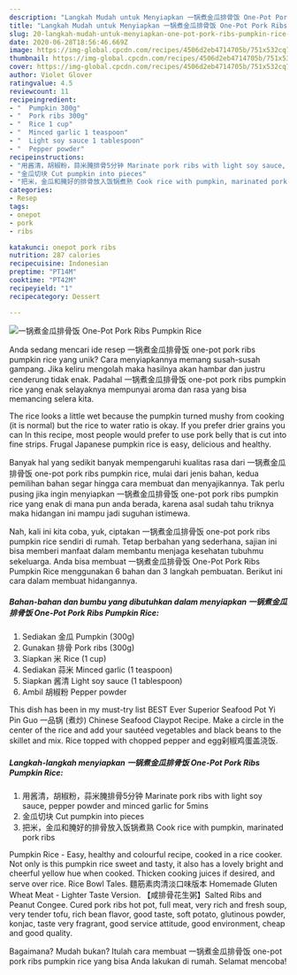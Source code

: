 ```yaml
---
description: "Langkah Mudah untuk Menyiapkan 一锅煮金瓜排骨饭 One-Pot Pork Ribs Pumpkin Rice Anti Gagal"
title: "Langkah Mudah untuk Menyiapkan 一锅煮金瓜排骨饭 One-Pot Pork Ribs Pumpkin Rice Anti Gagal"
slug: 20-langkah-mudah-untuk-menyiapkan-one-pot-pork-ribs-pumpkin-rice-anti-gagal
date: 2020-06-28T18:56:46.669Z
image: https://img-global.cpcdn.com/recipes/4506d2eb4714705b/751x532cq70/一锅煮金瓜排骨饭-one-pot-pork-ribs-pumpkin-rice-recipe-main-photo.jpg
thumbnail: https://img-global.cpcdn.com/recipes/4506d2eb4714705b/751x532cq70/一锅煮金瓜排骨饭-one-pot-pork-ribs-pumpkin-rice-recipe-main-photo.jpg
cover: https://img-global.cpcdn.com/recipes/4506d2eb4714705b/751x532cq70/一锅煮金瓜排骨饭-one-pot-pork-ribs-pumpkin-rice-recipe-main-photo.jpg
author: Violet Glover
ratingvalue: 4.5
reviewcount: 11
recipeingredient:
- "  Pumpkin 300g"
- "  Pork ribs 300g"
- "  Rice 1 cup"
- "  Minced garlic 1 teaspoon"
- "  Light soy sauce 1 tablespoon"
- "  Pepper powder"
recipeinstructions:
- "用酱清，胡椒粉，蒜米腌排骨5分钟 Marinate pork ribs with light soy sauce, pepper powder and minced garlic for 5mins"
- "金瓜切块 Cut pumpkin into pieces"
- "把米，金瓜和腌好的排骨放入饭锅煮熟 Cook rice with pumpkin, marinated pork ribs"
categories:
- Resep
tags:
- onepot
- pork
- ribs

katakunci: onepot pork ribs 
nutrition: 287 calories
recipecuisine: Indonesian
preptime: "PT14M"
cooktime: "PT42M"
recipeyield: "1"
recipecategory: Dessert

---
```



![一锅煮金瓜排骨饭 One-Pot Pork Ribs Pumpkin Rice](https://img-global.cpcdn.com/recipes/4506d2eb4714705b/751x532cq70/一锅煮金瓜排骨饭-one-pot-pork-ribs-pumpkin-rice-recipe-main-photo.jpg)

Anda sedang mencari ide resep 一锅煮金瓜排骨饭 one-pot pork ribs pumpkin rice yang unik? Cara menyiapkannya memang susah-susah gampang. Jika keliru mengolah maka hasilnya akan hambar dan justru cenderung tidak enak. Padahal 一锅煮金瓜排骨饭 one-pot pork ribs pumpkin rice yang enak selayaknya mempunyai aroma dan rasa yang bisa memancing selera kita.

The rice looks a little wet because the pumpkin turned mushy from cooking (it is normal) but the rice to water ratio is okay. If you prefer drier grains you can In this recipe, most people would prefer to use pork belly that is cut into fine strips. Frugal Japanese pumpkin rice is easy, delicious and healthy.

Banyak hal yang sedikit banyak mempengaruhi kualitas rasa dari 一锅煮金瓜排骨饭 one-pot pork ribs pumpkin rice, mulai dari jenis bahan, kedua pemilihan bahan segar hingga cara membuat dan menyajikannya. Tak perlu pusing jika ingin menyiapkan 一锅煮金瓜排骨饭 one-pot pork ribs pumpkin rice yang enak di mana pun anda berada, karena asal sudah tahu triknya maka hidangan ini mampu jadi suguhan istimewa.


Nah, kali ini kita coba, yuk, ciptakan 一锅煮金瓜排骨饭 one-pot pork ribs pumpkin rice sendiri di rumah. Tetap berbahan yang sederhana, sajian ini bisa memberi manfaat dalam membantu menjaga kesehatan tubuhmu sekeluarga. Anda bisa membuat 一锅煮金瓜排骨饭 One-Pot Pork Ribs Pumpkin Rice menggunakan 6 bahan dan 3 langkah pembuatan. Berikut ini cara dalam membuat hidangannya.

<!--inarticleads1-->

##### Bahan-bahan dan bumbu yang dibutuhkan dalam menyiapkan 一锅煮金瓜排骨饭 One-Pot Pork Ribs Pumpkin Rice:

1. Sediakan  金瓜 Pumpkin (300g)
1. Gunakan  排骨 Pork ribs (300g)
1. Siapkan  米 Rice (1 cup)
1. Sediakan  蒜米 Minced garlic (1 teaspoon)
1. Siapkan  酱清 Light soy sauce (1 tablespoon)
1. Ambil  胡椒粉 Pepper powder


This dish has been in my must-try list BEST Ever Superior Seafood Pot Yi Pin Guo 一品锅 (煮炒) Chinese Seafood Claypot Recipe. Make a circle in the center of the rice and add your sautéed vegetables and black beans to the skillet and mix. Rice topped with chopped pepper and egg剁椒鸡蛋盖浇饭. 

<!--inarticleads2-->

##### Langkah-langkah menyiapkan 一锅煮金瓜排骨饭 One-Pot Pork Ribs Pumpkin Rice:

1. 用酱清，胡椒粉，蒜米腌排骨5分钟 Marinate pork ribs with light soy sauce, pepper powder and minced garlic for 5mins
1. 金瓜切块 Cut pumpkin into pieces
1. 把米，金瓜和腌好的排骨放入饭锅煮熟 Cook rice with pumpkin, marinated pork ribs


Pumpkin Rice - Easy, healthy and colourful recipe, cooked in a rice cooker. Not only is this pumpkin rice sweet and tasty, it also has a lovely bright and cheerful yellow hue when cooked. Thicken cooking juices if desired, and serve over rice. Rice Bowl Tales. 麵筋素肉清淡口味版本 Homemade Gluten Wheat Meat - Lighter Taste Version. 【咸排骨花生粥】Salted Ribs and Peanut Congee. Cured pork ribs hot pot, full meat, very rich and fresh soup, very tender tofu, rich bean flavor, good taste, soft potato, glutinous powder, konjac, taste very fragrant, good service attitude, good environment, cheap and good quality. 

Bagaimana? Mudah bukan? Itulah cara membuat 一锅煮金瓜排骨饭 one-pot pork ribs pumpkin rice yang bisa Anda lakukan di rumah. Selamat mencoba!

